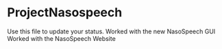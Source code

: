 # ProjectNasospeech
Use this file to update your status.
Worked with the new NasoSpeech GUI
Worked with the NasoSpeech Website

